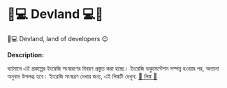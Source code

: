 # 🌴💻 Devland 💻🌴

🌴💻 Devland, land of developers 😉

**Description:**

বর্তমানে এই প্রকল্পের ইংরেজি সংস্করণের বিবরণ প্রস্তুত করা হচ্ছে। ইংরেজি ডকুমেন্টেশন সম্পন্ন হওয়ার পর, অন্যান্য অনুবাদ উপলব্ধ হবে। ইংরেজি সংস্করণ দেখার জন্য, এই লিঙ্কটি দেখুন: [🔗 লিঙ্ক 🔗](../English/ReadMe.md)

